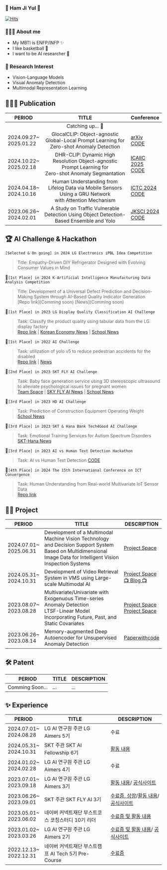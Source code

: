 ### 🤗 Ham Ji Yul 🤗

[![Hits](https://hits.seeyoufarm.com/api/count/incr/badge.svg?url=https%3A%2F%2Fgithub.com%2FYUL-git&count_bg=%2379C83D&title_bg=%23555555&icon=&icon_color=%23E7E7E7&title=Yul+Connect&edge_flat=false)](https://hits.seeyoufarm.com)  
  
### 💁🏻‍♂️ About me
* My MBTI is ENFP/INFP ✨
* I like basketball 🏀
* I want to be AI researcher 🧪

### 🔎 Research Interest  
* Vision-Language Models
* Visual Anomaly Detection
* Multimodal Representation Learning
  
## 👨🏻‍🔬 Publication
|PERIOD|TITLE|Conference|
|---|---|---|
||<div align="center"> Catching up... 🧪||
|2024.09.27~<br>2025.01.22|<div align="center"> GlocalCLIP: Object-agnostic Global-Local Prompt Learning for Zero-shot Anomaly Detection|[arXiv](https://arxiv.org/abs/2411.06071)<br>[CODE](https://github.com/YUL-git/GlocalCLIP)|
|2024.10.22~<br>2025.02.18|<div align="center">DHR-CLIP: Dynamic High Resolution Object-agnostic Prompt Learning for <br>Zero-shot Anomaly Segmantation|[ICAIIC 2025](https://icaiic.org/)<br>[CODE](https://github.com/YUL-git/DHR-CLIP)
|2024.04.18~<br>2024.10.16|<div align="center">Human Understanding from Lifelog Data via Mobile Sensors Using a GRU Network <br>with Attention Mechanism|[ICTC 2024](https://ieeexplore.ieee.org/xpl/conhome/1800238/all-proceedings)<br>[CODE](https://github.com/YUL-git/SSP_Smart-Sensor-Prediction)|
|2023.06.26~<br>2024.02.01|<div align="center">A Study on Traffic Vulnerable Detection Using Object Detection-Based Ensemble and Yolo|[JKSCI 2024](https://www.dbpia.co.kr/journal/articleDetail?nodeId=NODE11698508)<br>[CODE](https://github.com/YUL-git/A-Study-on-Traffic-Vulnerable-Detection-Using-Object-Detection-Based-Esemble)|
  
## 🏆 AI Challenge & Hackathon
`[Selected & On going] in 2024 LG Electronics iPBL Idea Competition`
> Title: Empathy-Driven DIY Refrigerator Designed with Evolving Consumer Values in Mind
  
🥇`[1st Place] in 2024 K-Artificial Intelligence Manufacturing Data Analysis Competition`  
> Title: Development of a Universal Defect Prediction and Decision-Making System through AI-Based Quality Indicator Generation  
> [Repo link](Comming soon)
> [News](Comming soon)
  
🥇`[1st Place] in 2023 LG Display Quality Classification AI Challenge`  
>Task: Classify the product quality using tabular data from the LG display factory  
>[Repo link](https://github.com/YUL-git/2023-LG-DISPLAY-Quality-Classification-1st-place-Solution) | [Korean Economy News](https://www.hankyung.com/it/article/202304071562g) | [School News](https://web.kangnam.ac.kr/menu/board/info/91e87af8a39d7468a705e907abd020d5.do?encMenuSeq=f27334797be7f56644db09015634bf5b&encMenuBoardSeq=4f29b32e9c7ad0830c87df51e8e3ffdc)  

🥇`[1st Place] in 2022 AI Challenge`  
>Task: utilization of yolo v5 to reduce pedestrian accidents for the disabled  
>[Repo link](https://github.com/YUL-git/A-Study-on-Traffic-Vulnerable-Detection-Using-Object-Detection-Based-Esemble) | [News](https://ace.kangnam.ac.kr/menu/board/info/f3a3bfbbc5715e4180657f71177d8bcf.do?scrtWrtiYn=false&encMenuSeq=5a1dc776d71dae825ed365be75187a1e&encMenuBoardSeq=d5e08d8b9aee4051aecbcd81986670b8)
  
🥈`[2nd Place] in 2023 SKT FLY AI Challenge`  
>Task: Baby face generation service using 3D stereoscopic ultrasound to alleviate psychological issues for pregnant women  
>[Team Space](https://github.com/Agarang) | [SKY FLY AI News](https://www.skttechacademy.com/) | [School News](https://web.kangnam.ac.kr/menu/board/info/91e87af8a39d7468a705e907abd020d5.do?encMenuSeq=f27334797be7f56644db09015634bf5b&encMenuBoardSeq=bb9d0a262dedff046ba4022d36216f7d)    
  
🥉`[3rd Place] in 2023 HD AI Challenge`  
>Task: Prediction of Construction Equipment Operating Weight  
>[School News](https://web.kangnam.ac.kr/menu/board/info/91e87af8a39d7468a705e907abd020d5.do?encMenuSeq=f27334797be7f56644db09015634bf5b&encMenuBoardSeq=27095e9ab771c274b4d35f99796db0fc)   
  
🥉`[3rd Place] in 2023 SKT & Hana Bank Tech4Good AI Challenge`  
>Task: Emotional Training Services for Autism Spectrum Disorders  
>[SKT-Hana News](http://www.nextdaily.co.kr/news/articleView.html?idxno=222105)

🥉`[3rd Place] in 2023 AI vs Human Text Detection Hackathon`
>Task: AI vs Human Text Detection
>[CODE](https://dacon.io/competitions/official/236178/codeshare/9144)

🏅`[4th Place] in 2024 The 15th International Conference on ICT Convergence`  
> Task: Human Understanding from Real-world Multivariate IoT Sensor Data  
> [Repo link](https://github.com/YUL-git/SSP_Smart-Sensor-Prediction)  
  
## 🚴‍♂️ Project  
|PERIOD|TITLE|DESCRIPTION|
|---|---|---|
|2024.07.01~<br>2025.06.31|Development of a Multimodal Machine Vision Technology and Decision Support System<br>Based on Multidimensional Image Data for Intelligent Vision Inspection Systems|[Project Space](https://github.com/YUL-git/Vision_Inspection_System)|
|2024.05.31~<br>2024.10.31|Development of Video Retrieval System in VMS using Large-scale Multimodal AI|[Project Space](https://github.com/TeletoVision)<br>[📺 Blog 📺](https://velog.io/@harms/series/%EB%82%98%EC%9D%98-%EC%9D%BC%EA%B8%B0)|
|2023.08.07~<br>2023.08.28|Multivariate/Univariate with Exogenuous Time-series Anomaly Detection<br>LTSF-Linear Model Incorporating Future, Past, and Static Covariates|[Project Space](https://github.com/YUL-git/TSAD)<br>[Project Space](https://github.com/YUL-git/LTSF_DLinear_Model_Incorporating_Future_Past_and_Static_Covariates.git)|
|2023.06.26~<br>2023.08.14|Memory-augmented Deep Autoencoder for Unsupervised Anomaly Detection|[Paperwithcode](https://paperswithcode.com/paper/memorizing-normality-to-detect-anomaly-memory)|

## 🛠️ Patent
|PERIOD|TITLE|DESCRIPTION|
|---|---|---|
|Comming Soon...|...|...|

## ✨ Experience  
|PERIOD|TITLE|DESCRIPTION|
|---|---|---|
|2024.07.01~<br>2024.08.28|LG AI 연구원 주관 LG Aimers 5기|수료|
|2024.05.31~<br>2024.10.31|SKT 주관 SKT AI Fellowship 6기|[활동 내용](https://velog.io/@harms/series/%EB%82%98%EC%9D%98-%EC%9D%BC%EA%B8%B0)|
|2024.01.02~<br>2024.02.28|LG AI 연구원 주관 LG Aimers 4기|수료|
|2023.07.01~<br>2023.09.18|LG AI 연구원 주관 LG Aimers 3기|[활동 내용](https://dacon.io/competitions/official/236129/overview/description)/ [공식사이트](https://www.lgaimers.ai/)|
|2023.06.26~<br>2023.09.01|SKT 주관 SKT FLY AI 3기|[수료증, 상장](https://www.notion.so/machine-learning-research/SKT-FLY-AI-Challenge-Agarang-8d173592ca0d40a482f5829fbbb1d043?pvs=4)/[활동 내용](https://suloth.tistory.com/173)/ [공식사이트](https://www.skttechacademy.com/)|
|2023.05.01~<br>2023.06.02|네이버 커넥트재단 부스트코스 코칭스터디 10기 리더|[수료증 및 활동 내용](https://www.notion.so/machine-learning-research/10-791396fb29c8490199d8b31896c89853?pvs=4)|
|2023.01.02~<br>2023.03.26|LG AI 연구원 주관 LG Aimers 2기|[수료증 및 활동 내용](https://www.notion.so/machine-learning-research/LG-Aimers-2-b46fa57fa1584debb5066c3d1eed624f?pvs=4)/ [공식사이트](https://www.lgaimers.ai/)|
|2022.12.13~<br>2022.12.31|네이버 커넥트재단 부스트캠프 AI Tech 5기 Pre-Course|[수료증](https://www.notion.so/machine-learning-research/f9ec694c7e724c80b0a06764790b40a8?pvs=4)|
